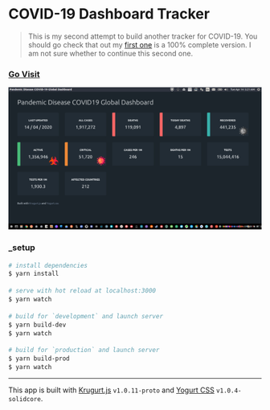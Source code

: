 # COVID-19 Dashboard Tracker

> This is my second attempt to build another tracker for COVID-19. You should go check that out my [first one](https://github.com/loouislow81/pandemic-tracker-covid19-terminal) is a 100% complete version. I am not sure whether to continue this second one.

### [Go Visit](https://pandemic-dashboard-covid19.netlify.com/)

<p align="center">
  <img src="assets/screenshot_01.png" width="auto" height="auto"
</p>

### _setup

``` bash
# install dependencies
$ yarn install

# serve with hot reload at localhost:3000
$ yarn watch

# build for `development` and launch server
$ yarn build-dev
$ yarn watch

# build for `production` and launch server
$ yarn build-prod
$ yarn watch
```

---

This app is built with [Krugurt.js](https://github.com/loouislow81/krugurt) `v1.0.11-proto` and [Yogurt CSS](https://github.com/yogurt-foundation/yogurt-css) `v1.0.4-solidcore`.
